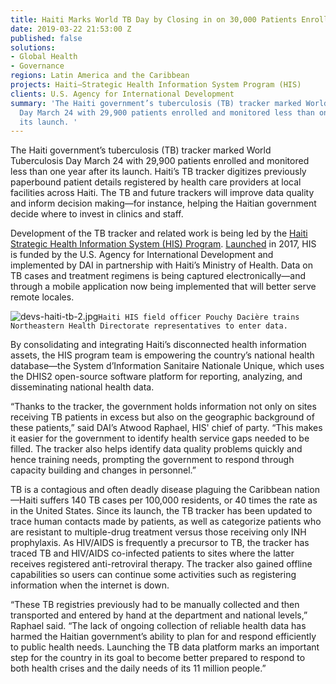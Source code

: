 ```yaml
---
title: Haiti Marks World TB Day by Closing in on 30,000 Patients Enrolled and Monitored
date: 2019-03-22 21:53:00 Z
published: false
solutions:
- Global Health
- Governance
regions: Latin America and the Caribbean
projects: Haiti—Strategic Health Information System Program (HIS)
clients: U.S. Agency for International Development
summary: 'The Haiti government’s tuberculosis (TB) tracker marked World Tuberculosis
  Day March 24 with 29,900 patients enrolled and monitored less than one year after
  its launch. '
---
```


The Haiti government’s tuberculosis (TB) tracker marked World Tuberculosis Day March 24 with 29,900 patients enrolled and monitored less than one year after its launch. Haiti’s TB tracker digitizes previously paperbound patient details registered by health care providers at local facilities across Haiti. The TB and future trackers will improve data quality and inform decision making—for instance, helping the Haitian government decide where to invest in clinics and staff.

Development of the TB tracker and related work is being led by the [Haiti Strategic Health Information System (HIS) Program](https://www.dai.com/our-work/projects/haiti-strategic-health-information-system-his-program). [Launched](https://www.dai.com/news/dai-to-launch-usaid-health-information-system-program-in-haiti) in 2017, HIS is funded by the U.S. Agency for International Development and implemented by DAI in partnership with Haiti’s Ministry of Health. Data on TB cases and treatment regimens is being captured electronically—and through a mobile application now being implemented that will better serve remote locales.

![devs-haiti-tb-2.jpg](/uploads/devs-haiti-tb-2.jpg)`Haiti HIS field officer Pouchy Dacière trains Northeastern Health Directorate representatives to enter data.`

By consolidating and integrating Haiti’s disconnected health information assets, the HIS program team is empowering the country’s national health database—the System d’Information Sanitaire Nationale Unique, which uses the DHIS2 open-source software platform for reporting, analyzing, and disseminating national health data. 

“Thanks to the tracker, the government holds information not only on sites receiving TB patients in excess but also on the geographic background of these patients,” said DAI’s Atwood Raphael, HIS' chief of party. “This makes it easier for the government to identify health service gaps needed to be filled. The tracker also helps identify data quality problems quickly and hence training needs, prompting the government to respond through capacity building and changes in personnel.”

TB is a contagious and often deadly disease plaguing the Caribbean nation—Haiti suffers 140 TB cases per 100,000 residents, or 40 times the rate as in the United States. Since its launch, the TB tracker has been updated to trace human contacts made by patients, as well as categorize patients who are resistant to multiple-drug treatment versus those receiving only INH prophylaxis. As HIV/AIDS is frequently a precursor to TB, the tracker has traced TB and HIV/AIDS co-infected patients to sites where the latter receives registered anti-retroviral therapy. The tracker also gained offline capabilities so users can continue some activities such as registering information when the internet is down.

“These TB registries previously had to be manually collected and then transported and entered by hand at the department and national levels,” Raphael said. “The lack of ongoing collection of reliable health data has harmed the Haitian government’s ability to plan for and respond efficiently to public health needs. Launching the TB data platform marks an important step for the country in its goal to become better prepared to respond to both health crises and the daily needs of its 11 million people.”